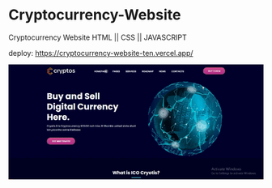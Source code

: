# Cryptocurrency-Website
Cryptocurrency Website HTML || CSS || JAVASCRIPT

deploy: https://cryptocurrency-website-ten.vercel.app/

<img src="fondo.gif">
